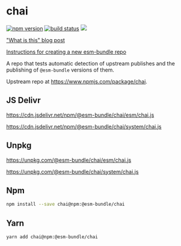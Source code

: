 # chai

[![npm version](https://img.shields.io/npm/v/@esm-bundle/chai.svg?style=flat)](https://www.npmjs.com/package/@esm-bundle/chai) [![build status](https://travis-ci.com/esm-bundle/chai.svg?branch=master)](https://travis-ci.com/esm-bundle/chai) [![](https://data.jsdelivr.com/v1/package/npm/@esm-bundle/chai/badge)](https://www.jsdelivr.com/package/npm/@esm-bundle/chai)

["What is this" blog post](https://medium.com/@joeldenning/an-esm-bundle-for-any-npm-package-5f850db0e04d)

[Instructions for creating a new esm-bundle repo](https://github.com/esm-bundle/new-repo-instructions)

A repo that tests automatic detection of upstream publishes and the publishing of `@esm-bundle` versions of them.

Upstream repo at https://www.npmjs.com/package/chai.

## JS Delivr

https://cdn.jsdelivr.net/npm/@esm-bundle/chai/esm/chai.js

https://cdn.jsdelivr.net/npm/@esm-bundle/chai/system/chai.js

## Unpkg

https://unpkg.com/@esm-bundle/chai/esm/chai.js

https://unpkg.com/@esm-bundle/chai/system/chai.js

## Npm

```sh
npm install --save chai@npm:@esm-bundle/chai
```

## Yarn

```sh
yarn add chai@npm:@esm-bundle/chai
```
